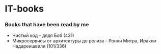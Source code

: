 # IT-books
### Books that have been read by me


* Чистый код - дядя Боб (431)
* Микросервисы от архитектуры до релиза - Ронни Митра, Иракли Надареишвили (101/336)
